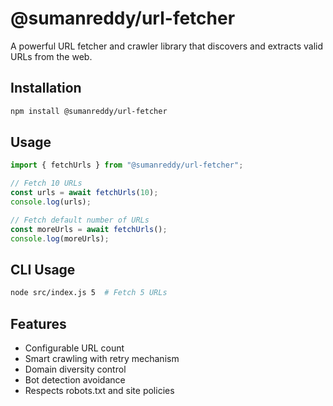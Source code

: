 # @sumanreddy/url-fetcher

A powerful URL fetcher and crawler library that discovers and extracts valid URLs from the web.

## Installation

```bash
npm install @sumanreddy/url-fetcher
```

## Usage

```javascript
import { fetchUrls } from "@sumanreddy/url-fetcher";

// Fetch 10 URLs
const urls = await fetchUrls(10);
console.log(urls);

// Fetch default number of URLs
const moreUrls = await fetchUrls();
console.log(moreUrls);
```

## CLI Usage

```bash
node src/index.js 5  # Fetch 5 URLs
```

## Features

- Configurable URL count
- Smart crawling with retry mechanism
- Domain diversity control
- Bot detection avoidance
- Respects robots.txt and site policies
